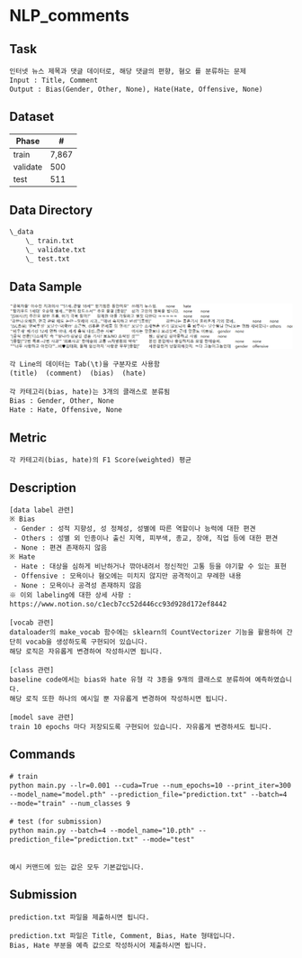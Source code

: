 # NLP_comments

## Task
```
인터넷 뉴스 제목과 댓글 데이터로, 해당 댓글의 편향, 혐오 를 분류하는 문제
Input : Title, Comment
Output : Bias(Gender, Other, None), Hate(Hate, Offensive, None)
```

## Dataset
| Phase | # |
| - | - |
| train | 7,867 |
| validate | 500 |
| test | 511 |

## Data Directory
```
\_data
    \_ train.txt
    \_ validate.txt
    \_ test.txt
```


## Data Sample
<img width=800 src="Sample_Comments.PNG"/>

```
각 Line의 데이터는 Tab(\t)을 구분자로 사용함
(title)  (comment)  (bias)  (hate) 

각 카테고리(bias, hate)는 3개의 클래스로 분류됨
Bias : Gender, Other, None
Hate : Hate, Offensive, None
```

## Metric
```
각 카테고리(bias, hate)의 F1 Score(weighted) 평균
```


## Description
```
[data label 관련]
※ Bias
 - Gender : 성적 지향성, 성 정체성, 성별에 따른 역할이나 능력에 대한 편견
 - Others : 성별 외 인종이나 출신 지역, 피부색, 종교, 장애, 직업 등에 대한 편견
 - None : 편견 존재하지 않음
※ Hate
 - Hate : 대상을 심하게 비난하거나 깎아내려서 정신적인 고통 등을 야기할 수 있는 표현
 - Offensive : 모욕이나 혐오에는 미치지 않지만 공격적이고 무례한 내용
 - None : 모욕이나 공격성 존재하지 않음
※ 이외 labeling에 대한 상세 사항 : https://www.notion.so/c1ecb7cc52d446cc93d928d172ef8442

[vocab 관련]
dataloader의 make_vocab 함수에는 sklearn의 CountVectorizer 기능을 활용하여 간단히 vocab을 생성하도록 구현되어 있습니다.
해당 로직은 자유롭게 변경하여 작성하시면 됩니다.

[class 관련]
baseline code에서는 bias와 hate 유형 각 3종을 9개의 클래스로 분류하여 예측하였습니다.
해당 로직 또한 하나의 예시일 뿐 자유롭게 변경하여 작성하시면 됩니다.

[model save 관련]
train 10 epochs 마다 저장되도록 구현되어 있습니다. 자유롭게 변경하셔도 됩니다.
```


## Commands
```
# train
python main.py --lr=0.001 --cuda=True --num_epochs=10 --print_iter=300 --model_name="model.pth" --prediction_file="prediction.txt" --batch=4 --mode="train" --num_classes 9

# test (for submission)
python main.py --batch=4 --model_name="10.pth" --prediction_file="prediction.txt" --mode="test" 


예시 커맨드에 있는 값은 모두 기본값입니다.
```

## Submission
```
prediction.txt 파일을 제출하시면 됩니다.

prediction.txt 파일은 Title, Comment, Bias, Hate 형태입니다.
Bias, Hate 부분을 예측 값으로 작성하시어 제출하시면 됩니다.
```
